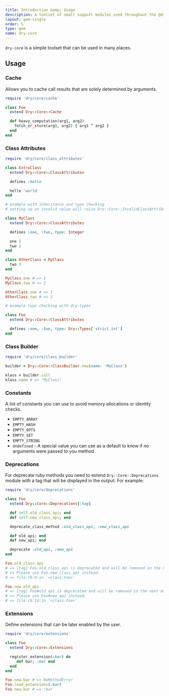 ```yaml
---
title: Introduction &amp; Usage
description: A toolset of small support modules used throughout the @dry-rb & @rom-rb ecosystems
layout: gem-single
order: 5
type: gem
name: dry-core
---
```


`dry-core` is a simple toolset that can be used in many places.

## Usage

### Cache
Allows you to cache call results that are solely determined by arguments.

```ruby
require 'dry/core/cache'

class Foo
  extend Dry::Core::Cache

  def heavy_computation(arg1, arg2)
    fetch_or_store(arg1, arg2) { arg1 ^ arg2 }
  end
end
```

### Class Attributes

```ruby
require 'dry/core/class_attributes'

class ExtraClass
  extend Dry::Core::ClassAttributes

  defines :hello

  hello 'world'
end

# example with inheritance and type checking
# setting up an invalid value will raise Dry::Core::InvalidClassAttributeValue

class MyClass
  extend Dry::Core::ClassAttributes

  defines :one, :two, type: Integer

  one 1
  two 2
end

class OtherClass < MyClass
  two 3
end

MyClass.one # => 1
MyClass.two # => 2

OtherClass.one # => 1
OtherClass.two # => 3

# example type checking with dry-types

class Foo
  extend Dry::Core::ClassAttributes

  defines :one, :two, type: Dry::Types['strict.int']
end
```

### Class Builder

```ruby
require 'dry/core/class_builder'

builder = Dry::Core::ClassBuilder.new(name: 'MyClass')

klass = builder.call
klass.name # => "MyClass"
```

### Constants
A list of constants you can use to avoid memory allocations or identity checks.

* `EMPTY_ARRAY`
* `EMPTY_HASH`
* `EMPTY_OPTS`
* `EMPTY_SET`
* `EMPTY_STRING`
* `Undefined` - A special value you can use as a default to know if no arguments were passed to you method

### Deprecations

For deprecate ruby methods you need to extend `Dry::Core::Deprecations` module
with a tag that will be displayed in the output. For example:

```ruby
require 'dry/core/deprecations'

class Foo
  extend Dry::Core::Deprecations[:tag]

  def self.old_class_api; end
  def self.new_class_api; end

  deprecate_class_method :old_class_api, :new_class_api

  def old_api; end
  def new_api; end

  deprecate :old_api, :new_api
end

Foo.old_class_api
# => [tag] Foo.old_class_api is deprecated and will be removed in the next major version
# => Please use Foo.new_class_api instead.
# => file.rb:9:in `<class:Foo>'

Foo.new.old_api
# => [tag] Foo#old_api is deprecated and will be removed in the next major version
# => Please use Foo#new_api instead.
# => file.rb:14:in `<class:Foo>'
```

### Extensions
Define extensions that can be later enabled by the user.

```ruby
require 'dry/core/extensions'

class Foo
  extend Dry::Core::Extensions

  register_extension(:bar) do
     def bar; :bar end
  end
end

Foo.new.bar # => NoMethodError
Foo.load_extensions(:bar)
Foo.new.bar # => :bar
```
